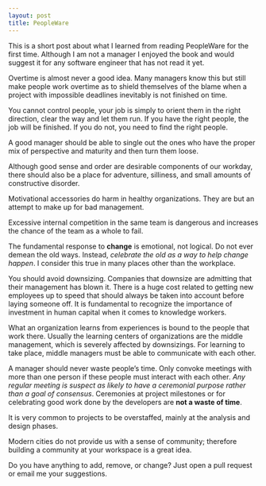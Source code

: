 ```yaml
---
layout: post
title: PeopleWare
---
```


This is a short post about what I learned from reading PeopleWare for
the first time. Although I am not a manager I enjoyed the book and would
suggest it for any software engineer that has not read it yet.

Overtime is almost never a good idea. Many managers know this but still
make people work overtime as to shield themselves of the blame when a
project with impossible deadlines inevitably is not finished on time.

You cannot control people, your job is simply to orient them in the
right direction, clear the way and let them run. If you have the right
people, the job will be finished. If you do not, you need to find the
right people.

A good manager should be able to single out the ones who have the proper
mix of perspective and maturity and then turn them loose.

Although good sense and order are desirable components of our workday,
there should also be a place for adventure, silliness, and small amounts
of constructive disorder.

Motivational accessories do harm in healthy organizations. They are but
an attempt to make up for bad management.

Excessive internal competition in the same team is dangerous and
increases the chance of the team as a whole to fail.

The fundamental response to **change** is emotional, not logical. Do not
ever demean the old ways. Instead, *celebrate the old as a way to help
change happen*. I consider this true in many places other than the
workplace.

You should avoid downsizing. Companies that downsize are admitting that
their management has blown it. There is a huge cost related to getting
new employees up to speed that should always be taken into account
before laying someone off. It is fundamental to recognize the importance
of investment in human capital when it comes to knowledge workers.

What an organization learns from experiences is bound to the people that
work there. Usually the learning centers of organizations are the middle
management, which is severely affected by downsizings. For learning to
take place, middle managers must be able to communicate with each other.

A manager should never waste people’s time. Only convoke meetings with
more than one person if these people must interact with each other.
*Any regular meeting is suspect as likely to have a ceremonial purpose
rather than a goal of consensus*. Ceremonies at project milestones or
for celebrating good work done by the developers are **not a waste of
time**.

It is very common to projects to be overstaffed, mainly at the analysis
and design phases.

Modern cities do not provide us with a sense of community; therefore
building a community at your workspace is a great idea.

Do you have anything to add, remove, or change? Just open a pull request
or email me your suggestions.
